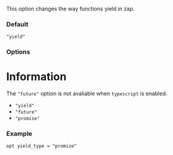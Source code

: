 This option changes the way functions yield in zap.

### Default

`"yield"`

### Options

# Information

The `"future"` option is not avaliable when `typescript` is enabled.

- `"yield"`
- `"future"`
- `"promise"`

### Example

```zap
opt yield_type = "promise"
```
